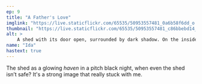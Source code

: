 ```yaml
---
ep: 9
title: "A Father's Love"
imglink: "https://live.staticflickr.com/65535/50953557481_0a6b58f6dd_o.jpg"
thumbnail: "https://live.staticflickr.com/65535/50953557481_c86bbebd14_q.jpg"
alt: >
    A shed with its door open, surrounded by dark shadow. On the inside of the door is drawn a closed eye. The windows are glowing, as are some jars visible on the shelf inside the shed. 
name: "Ida"
hastext: true
---
```

The shed as a glowing *haven* in a pitch black night, when even the shed isn’t safe? It's a strong image that really stuck with me.